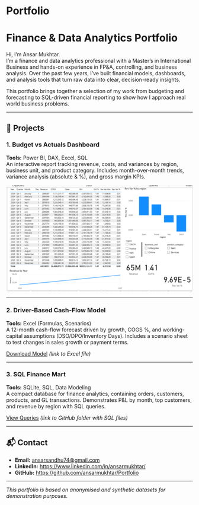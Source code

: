 # Portfolio
# Finance & Data Analytics Portfolio

Hi, I’m Ansar Mukhtar.  
I’m a finance and data analytics professional with a Master’s in International Business and hands-on experience in FP&A, controlling, and business analysis. Over the past few years, I’ve built financial models, dashboards, and analysis tools that turn raw data into clear, decision-ready insights.  

This portfolio brings together a selection of my work from budgeting and forecasting to SQL-driven financial reporting to show how I approach real world business problems.

---

## 📂 Projects

### 1. Budget vs Actuals Dashboard
**Tools:** Power BI, DAX, Excel, SQL  
An interactive report tracking revenue, costs, and variances by region, business unit, and product category. Includes month-over-month trends, variance analysis (absolute & %), and gross margin KPIs.

![BvA Dashboard](assets/bva_dashboard_Screenshort.png)

---

### 2. Driver-Based Cash-Flow Model
**Tools:** Excel (Formulas, Scenarios)  
A 12-month cash-flow forecast driven by growth, COGS %, and working-capital assumptions (DSO/DPO/Inventory Days). Includes a scenario sheet to test changes in sales growth or payment terms.  

[Download Model](#) *(link to Excel file)*

---

### 3. SQL Finance Mart
**Tools:** SQLite, SQL, Data Modeling  
A compact database for finance analytics, containing orders, customers, products, and GL transactions. Demonstrates P&L by month, top customers, and revenue by region with SQL queries.  

[View Queries](#) *(link to GitHub folder with SQL files)*

---

## 📬 Contact
- **Email:** ansarsandhu74@gmail.com  
- **LinkedIn:** https://www.linkedin.com/in/ansarmukhtar/  
- **GitHub:** https://github.com/ansarmukhtar/Portfolio

---

*This portfolio is based on anonymised and synthetic datasets for demonstration purposes.*
